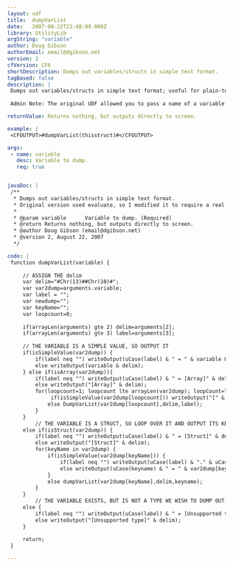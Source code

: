 ```yaml
---
layout: udf
title:  dumpVarList
date:   2007-08-22T22:48:09.000Z
library: UtilityLib
argString: "variable"
author: Doug Gibson
authorEmail: email@dgibson.net
version: 2
cfVersion: CF6
shortDescription: Dumps out variables/structs in simple text format.
tagBased: false
description: |
 Dumps out variables/structs in simple text format; useful for plain-text logging and debugging info.
 
 Admin Note: The original UDF allowed you to pass a name of a variable and used evaluate to get the value. The CFLib admin modified it to not use evaluate, and therefore the display is not quite as nice as it used to be. The admin and Doug spoke a bit about this and agreed a nice little note would be helpful.

returnValue: Returns nothing, but outputs directly to screen.

example: |
 <CFOUTPUT>#dumpVarList(thisstruct)#</CFOUTPUT>

args:
 - name: variable
   desc: Variable to dump.
   req: true


javaDoc: |
 /**
  * Dumps out variables/structs in simple text format.
  * Original version used evaluate, so I modified it to require a real var passed in. (ray@camdenfamily.com)
  * 
  * @param variable      Variable to dump. (Required)
  * @return Returns nothing, but outputs directly to screen. 
  * @author Doug Gibson (email@dgibson.net) 
  * @version 2, August 22, 2007 
  */

code: |
 function dumpVarList(variable) { 
     
     // ASSIGN THE delim
     var delim="#Chr(13)##Chr(10)#";
     var var2dump=arguments.variable;
     var label = "";
     var newdump="";
     var keyName="";
     var loopcount=0;
     
     if(arrayLen(arguments) gte 2) delim=arguments[2];
     if(arrayLen(arguments) gte 3) label=arguments[3];
     
     // THE VARIABLE IS A SIMPLE VALUE, SO OUTPUT IT
     if(isSimpleValue(var2dump)) {
         if(label neq "") writeOutput(uCase(label) & " = " & variable & delim);
         else writeOutput(variable & delim);
     } else if(isArray(var2dump)){
         if(label neq "") writeOutput(uCase(label) & " = [Array]" & delim);
         else writeOutput("[Array]" & delim);
         for(loopcount=1; loopcount lte arrayLen(var2dump); loopCount=loopcount+1) {
              if(isSimpleValue(var2dump[loopcount])) writeOutput("[" & loopcount & "] = " & var2dump[loopcount] & delim);
             else DumpVarList(var2dump[loopcount],delim,label);
         }
     }
         // THE VARIABLE IS A STRUCT, SO LOOP OVER IT AND OUTPUT ITS KEY VALUES
     else if(isStruct(var2dump)) {
         if(label neq "") writeOutput(uCase(label) & " = [Struct]" & delim);
         else writeOutput("[Struct]" & delim);
         for(keyName in var2dump) {
             if(isSimpleValue(var2dump[keyName])) {
                 if(label neq "") writeOutput(uCase(label) & "." & uCase(keyname) & " = " & var2dump[keyName] & delim);
                 else writeOutput(uCase(keyname) & " = " & var2dump[keyName] & delim);
             }
             else dumpVarList(var2dump[keyName],delim,keyname);
         }
     }
         // THE VARIABLE EXISTS, BUT IS NOT A TYPE WE WISH TO DUMP OUT
     else {
         if(label neq "") writeOutput(uCase(label) & " = [Unsupported type]" & delim);
         else writeOutput("[Unsupported type]" & delim);
     }
 
     return;
 }

---
```


